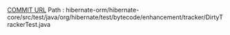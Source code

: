 [COMMIT URL](https://github.com/hibernate/hibernate-orm/commit/f759c152e21486b7f677d8e8f84203b64a73b9a4)
Path : hibernate-orm/hibernate-core/src/test/java/org/hibernate/test/bytecode/enhancement/tracker/DirtyTrackerTest.java